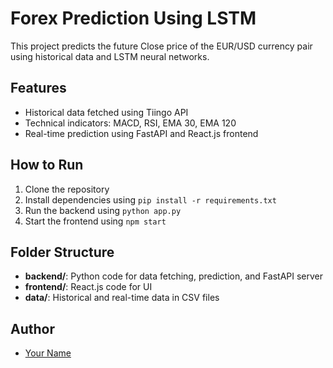# Forex Prediction Using LSTM

This project predicts the future Close price of the EUR/USD currency pair using historical data and LSTM neural networks.

## Features
- Historical data fetched using Tiingo API
- Technical indicators: MACD, RSI, EMA 30, EMA 120
- Real-time prediction using FastAPI and React.js frontend

## How to Run
1. Clone the repository
2. Install dependencies using `pip install -r requirements.txt`
3. Run the backend using `python app.py`
4. Start the frontend using `npm start`

## Folder Structure
- **backend/**: Python code for data fetching, prediction, and FastAPI server
- **frontend/**: React.js code for UI
- **data/**: Historical and real-time data in CSV files

## Author
- [Your Name](https://github.com/YOUR-USERNAME)
